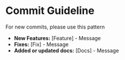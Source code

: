 # Commit Guideline

For new commits, please use this pattern

- **New Features:** [Feature] - Message
- **Fixes:** [Fix] - Message
- **Added or updated docs:** [Docs] - Message